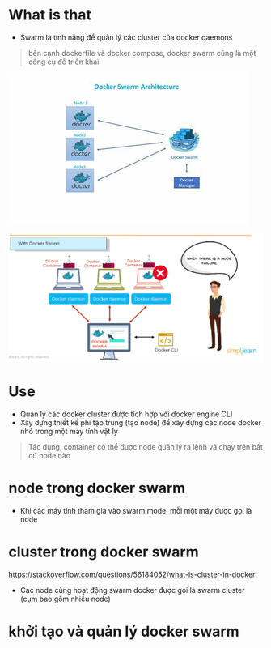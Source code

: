 # What is that
- Swarm là tính năng để quản lý các cluster của docker daemons

> bên cạnh dockerfile và docker compose, docker swarm cũng là một công cụ để triển khai

![Alt text](image-1.png)

![Alt text](image-2.png)

# Use
- Quản lý các docker cluster được tích hợp với docker engine CLI
- Xây dựng thiết kế phi tập trung (tạo node) để xây dựng các node docker nhỏ trong một máy tính vật lý

> Tác dụng, container có thể được node quản lý ra lệnh và chạy trên bất cứ node nào

# node trong docker swarm
- Khi các máy tính tham gia vào swarm mode, mỗi một máy được gọi là node

# cluster trong docker swarm

https://stackoverflow.com/questions/56184052/what-is-cluster-in-docker

- Các node cùng hoạt động swarm docker được gọi là swarm cluster (cụm bao gồm nhiều node)

# khởi tạo và quản lý docker swarm